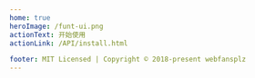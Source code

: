 ```yaml
---
home: true
heroImage: /funt-ui.png
actionText: 开始使用
actionLink: /API/install.html

footer: MIT Licensed | Copyright © 2018-present webfansplz
---
```

